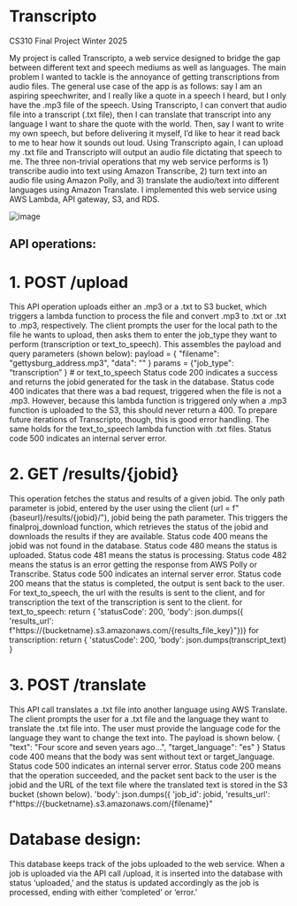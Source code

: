 # Transcripto
CS310 Final Project Winter 2025

My project is called Transcripto, a web service designed to bridge the gap between different text and speech mediums as well as languages. The main problem I wanted to tackle is the annoyance of getting transcriptions from audio files. The general use case of the app is as follows: say I am an aspiring speechwriter, and I really like a quote in a speech I heard, but I only have the .mp3 file of the speech. Using Transcripto, I can convert that audio file into a transcript (.txt file), then I can translate that transcript into any language I want to share the quote with the world. Then, say I want to write my own speech, but before delivering it myself, I’d like to hear it read back to me to hear how it sounds out loud. Using Transcripto again, I can upload my .txt file and Transcripto will output an audio file dictating that speech to me.
The three non-trivial operations that my web service performs is 1) transcribe audio into text using Amazon Transcribe, 2) turn text into an audio file using Amazon Polly, and 3) translate the audio/text into different languages using Amazon Translate. I implemented this web service using AWS Lambda, API gateway, S3, and RDS.

![image](https://github.com/user-attachments/assets/ffd9fff8-7878-46b8-aaa1-683bc5f7720e)

## API operations:
# 1. POST /upload
This API operation uploads either an .mp3 or a .txt to S3 bucket, which triggers a lambda function to process the file and convert .mp3 to .txt or .txt to .mp3, respectively. The client prompts the user for the local path to the file he wants to upload, then asks them to enter the job_type they want to perform (transcription or text_to_speech). This assembles the payload and query parameters (shown below):
payload = {
"filename": "gettysburg_address.mp3",
"data": "<base64-encoded-file>"
}
params = {"job_type": “transcription” } # or text_to_speech
Status code 200 indicates a success and returns the jobid generated for the task in the database.
Status code 400 indicates that there was a bad request, triggered when the file is not a .mp3. However, because this lambda function is triggered only when a .mp3 function is uploaded to the S3, this should never return a 400. To prepare future iterations of Transcripto, though, this is good error handling. The same holds for the text_to_speech lambda function with .txt files.
Status code 500 indicates an internal server error.

# 2. GET /results/{jobid}
This operation fetches the status and results of a given jobid. The only path parameter is jobid, entered by the user using the client (url = f"{baseurl}/results/{jobid}/"), jobid being the path parameter. This triggers the finalproj_download function, which retrieves the status of the jobid and downloads the results if they are available.
Status code 400 means the jobid was not found in the database.
Status code 480 means the status is uploaded.
Status code 481 means the status is processing.
Status code 482 means the status is an error getting the response from AWS Polly or Transcribe.
Status code 500 indicates an internal server error.
Status code 200 means that the status is completed, the output is sent back to the user. For text_to_speech, the url with the results is sent to the client, and for transcription the text of the transcription is sent to the client.
for text_to_speech:
return {
'statusCode': 200,
'body': json.dumps({
'results_url': f"https://{bucketname}.s3.amazonaws.com/{results_file_key}"})}
for transcription:
return {
'statusCode': 200,
'body': json.dumps(transcript_text)
}

# 3. POST /translate
This API call translates a .txt file into another language using AWS Translate. The client prompts the user for a .txt file and the language they want to translate the .txt file into. The user must provide the language code for the language they want to change the text into. The payload is shown below.
{
"text": "Four score and seven years ago…",
"target_language": "es"
}
Status code 400 means that the body was sent without text or target_language.
Status code 500 indicates an internal server error.
Status code 200 means that the operation succeeded, and the packet sent back to the user is the jobid and the URL of the text file where the translated text is stored in the S3 bucket (shown below).
'body': json.dumps({
'job_id': jobid,
'results_url': f"https://{bucketname}.s3.amazonaws.com/{filename}"

# Database design:
This database keeps track of the jobs uploaded to the web service. When a job is uploaded via the API call /upload, it is inserted into the database with status ‘uploaded,’ and the status is updated accordingly as the job is processed, ending with either ‘completed’ or ‘error.’
